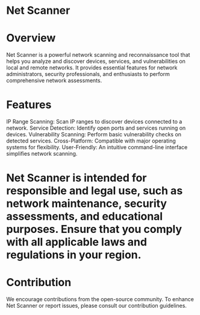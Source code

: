 # Net Scanner


# Overview
Net Scanner is a powerful network scanning and reconnaissance tool that helps you analyze and discover devices, services, and vulnerabilities on local and remote networks. It provides essential features for network administrators, security professionals, and enthusiasts to perform comprehensive network assessments.

# Features
IP Range Scanning: Scan IP ranges to discover devices connected to a network.
Service Detection: Identify open ports and services running on devices.
Vulnerability Scanning: Perform basic vulnerability checks on detected services.
Cross-Platform: Compatible with major operating systems for flexibility.
User-Friendly: An intuitive command-line interface simplifies network scanning.

# Net Scanner is intended for responsible and legal use, such as network maintenance, security assessments, and educational purposes. Ensure that you comply with all applicable laws and regulations in your region.

# Contribution
We encourage contributions from the open-source community. To enhance Net Scanner or report issues, please consult our contribution guidelines.

